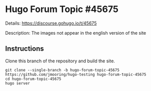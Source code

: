 # Hugo Forum Topic #45675

Details: <https://discourse.gohugo.io/t/45675>

Description: The images not appear in the english version of the site

## Instructions

Clone this branch of the repository and build the site.

```text
git clone --single-branch -b hugo-forum-topic-45675 https://github.com/jmooring/hugo-testing hugo-forum-topic-45675
cd hugo-forum-topic-45675
hugo server
```
